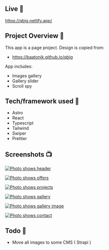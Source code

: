 ## Live 📍

https://qbig.netlify.app/

## Project Overview 🎉

This app is a page project. Design is copied from:

- https://baatonik.github.io/qbig

App includes:

- Images gallery
- Gallery slider
- Scroll spy

## Tech/framework used 🔧

- Astro
- React
- Typescript
- Tailwind
- Swiper
- Prettier

## Screenshots 📺

[![Photo shows header](https://i.ibb.co/n3sgSGk/header.jpg)](https://ibb.co/LQzkfFp)

[![Photo shows offers](https://i.ibb.co/4PDp4Jk/offers.png)](https://ibb.co/YpKhfbg)

[![Photo shows projects](https://i.ibb.co/QjJvqX6/projects.jpg)](https://ibb.co/n8wMVRD)

[![Photo shows gallery](https://i.ibb.co/DLL8qvL/gallery.jpg)](https://ibb.co/R77B5s7)

[![Photo shows gallery image](https://i.ibb.co/2jSKTDr/gallery-open.jpg)](https://ibb.co/HrCgjWy)

[![Photo shows contact](https://i.ibb.co/k4DsHJr/contact.jpg)](https://ibb.co/9b4k8hf)

## Todo 📝

- Move all images to some CMS ( Strapi )
